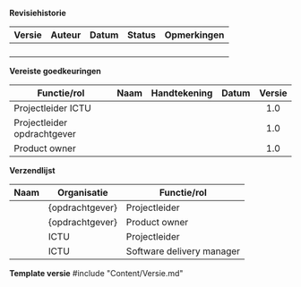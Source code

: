 **Revisiehistorie**

| Versie  | Auteur           | Datum  | Status | Opmerkingen                      |
| ------- | ---------------- | ------ | ------ | ---------------------------------|
|         |                  |        |        |                                  |
|         |                  |        |        |                                  |
|         |                  |        |        |                                  |
|         |                  |        |        |                                  |

**Vereiste goedkeuringen**

| Functie/rol                 | Naam                          | Handtekening                 | Datum          | Versie   |
| --------------------------- | ----------------------------- | ---------------------------- | -------------- |:--------:| 
| Projectleider ICTU          |                               |                              |                | 1.0      |
| Projectleider opdrachtgever |                               |                              |                | 1.0      |
| Product owner               |                               |                              |                | 1.0      |

**Verzendlijst**

| Naam                          | Organisatie                   | Functie/rol                   |
| ----------------------------- | ----------------------------- | ----------------------------- |
|                               | {opdrachtgever}               | Projectleider                 |
|                               | {opdrachtgever}               | Product owner                 |
|                               | ICTU                          | Projectleider                 |
|                               | ICTU                          | Software delivery manager     |
 
**Template versie**
#include "Content/Versie.md"